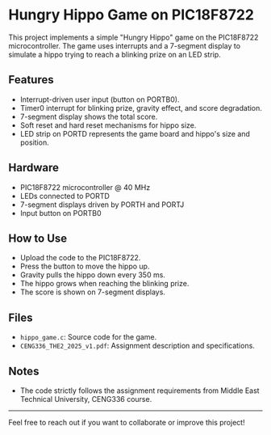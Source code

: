 # Hungry Hippo Game on PIC18F8722

This project implements a simple "Hungry Hippo" game on the PIC18F8722 microcontroller. The game uses interrupts and a 7-segment display to simulate a hippo trying to reach a blinking prize on an LED strip.

## Features

- Interrupt-driven user input (button on PORTB0).
- Timer0 interrupt for blinking prize, gravity effect, and score degradation.
- 7-segment display shows the total score.
- Soft reset and hard reset mechanisms for hippo size.
- LED strip on PORTD represents the game board and hippo's size and position.

## Hardware

- PIC18F8722 microcontroller @ 40 MHz
- LEDs connected to PORTD
- 7-segment displays driven by PORTH and PORTJ
- Input button on PORTB0

## How to Use

- Upload the code to the PIC18F8722.
- Press the button to move the hippo up.
- Gravity pulls the hippo down every 350 ms.
- The hippo grows when reaching the blinking prize.
- The score is shown on 7-segment displays.

## Files

- `hippo_game.c`: Source code for the game.
- `CENG336_THE2_2025_v1.pdf`: Assignment description and specifications.

## Notes

- The code strictly follows the assignment requirements from Middle East Technical University, CENG336 course.

---

Feel free to reach out if you want to collaborate or improve this project!
